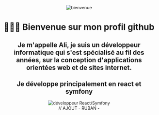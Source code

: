 <div align=center><img src="https://user-images.githubusercontent.com/27373255/131215771-9b5c67a1-455d-4eed-a62b-87fae9a28456.png" alt="bienvenue"/><div>
<h1 align=center> 🙋🏻‍♂️  Bienvenue sur mon profil github </h1>
<h2 align=center> Je m'appelle Ali, je suis un développeur informatique qui s'est spécialisé au fil des années, sur la conception d'applications orientées web et de sites internet. </h2>
<h2 align=center>Je développe principalement en react et symfony</h2>
<div align=center><img src="https://user-images.githubusercontent.com/27373255/130367636-a30bb816-783c-490a-ac8a-b70ebb2de271.gif" alt="développeur React/Symfony"/><div>
// AJOUT - RUBAN - 

